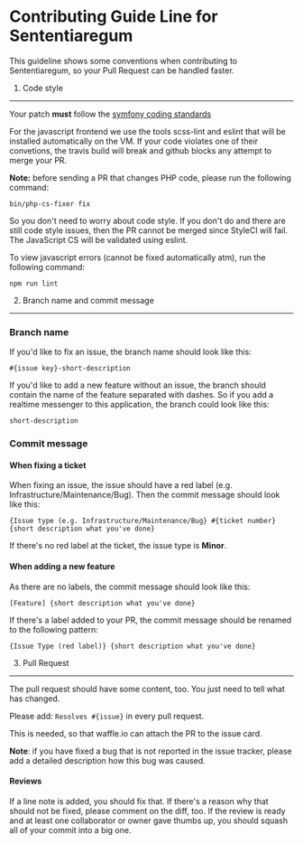 Contributing Guide Line for Sententiaregum
==========================================

This guideline shows some conventions when contributing to Sententiaregum, so your Pull Request can be handled faster.

1) Code style
-------------

Your patch __must__ follow the [symfony coding standards](http://symfony.com/doc/current/contributing/code/standards.html)

For the javascript frontend we use the tools scss-lint and eslint that will be installed automatically on the VM.
If your code violates one of their convetions, the travis build will break and github blocks any attempt to merge your PR.

__Note:__ before sending a PR that changes PHP code, please run the following command:

    bin/php-cs-fixer fix

So you don't need to worry about code style. If you don't do and there are still code style issues, then the PR cannot be merged since StyleCI will fail.
The JavaScript CS will be validated using eslint.

To view javascript errors (cannot be fixed automatically atm), run the following command:

    npm run lint

2) Branch name and commit message
---------------------------------

### Branch name

If you'd like to fix an issue, the branch name should look like this: 

    #{issue key}-short-description

If you'd like to add a new feature without an issue, the branch should contain the name of the feature separated with dashes.
So if you add a realtime messenger to this application, the branch could look like this:

    short-description

### Commit message

#### When fixing a ticket

When fixing an issue, the issue should have a red label (e.g. Infrastructure/Maintenance/Bug).
Then the commit message should look like this:

    {Issue type (e.g. Infrastructure/Maintenance/Bug} #{ticket number} {short description what you've done}

If there's no red label at the ticket, the issue type is __Minor__.

#### When adding a new feature

As there are no labels, the commit message should look like this:

    [Feature] {short description what you've done}

If there's a label added to your PR, the commit message should be renamed to the following pattern:

    {Issue Type (red label)} {short description what you've done}

3) Pull Request
---------------

The pull request should have some content, too.
You just need to tell what has changed.

Please add: 
    ```Resolves #{issue}``` in every pull request.
    
This is needed, so that waffle.io can attach the PR to the issue card.
    
__Note__: if you have fixed a bug that is not reported in the issue tracker, please add a detailed description how this bug was caused.

#### Reviews

If a line note is added, you should fix that. If there's a reason why that should not be fixed, please comment on the diff, too.
If the review is ready and at least one collaborator or owner gave thumbs up, you should squash all of your commit into a big one.
